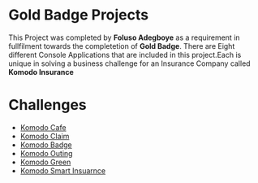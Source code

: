 # Gold Badge Projects
This Project was completed by **Foluso Adegboye** as a requirement in fullfilment towards the completetion of **Gold Badge**. There are 
Eight different Console Applications that are included in this project.Each is unique in solving a business challenge for an Insurance Company called **Komodo Insurance**

# Challenges
- [Komodo Cafe](./Cafe.md)
- [Komodo Claim](./Claims.md)
- [Komodo Badge](./Badge.md)
- [Komodo Outing](.Outing.md)
- [Komodo Green](.Green.md)
- [Komodo Smart Insuarnce](./Smart.md)


